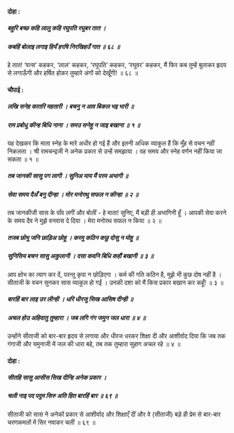 #### दोहा :

##### बहुरि बच्छ कहि लालु कहि रघुपति रघुबर तात ।
##### कबहिं बोलाइ लगाइ हियँ हरषि निरखिहउँ गात ॥ ६८ ॥

हे तात! ‘वत्स’ कहकर, ‘लाल’ कहकर, ‘रघुपति’ कहकर, ‘रघुवर’ कहकर, मैं फिर कब तुम्हें बुलाकर हृदय से लगाऊँगी और हर्षित होकर तुम्हारे अंगों को देखूँगी! ॥ ६८ ॥

#### चौपाई :

##### लखि सनेह कातरि महतारी । बचनु न आव बिकल भइ भारी ॥
##### राम प्रबोधु कीन्ह बिधि नाना । समउ सनेहु न जाइ बखाना ॥ १ ॥

यह देखकर कि माता स्नेह के मारे अधीर हो गई हैं और इतनी अधिक व्याकुल हैं कि मुँह से वचन नहीं निकलता । श्री रामचन्द्रजी ने अनेक प्रकार से उन्हें समझाया । वह समय और स्नेह वर्णन नहीं किया जा सकता ॥ १ ॥

##### तब जानकी सासु पग लागी । सुनिअ माय मैं परम अभागी ॥
##### सेवा समय दैअँ बनु दीन्हा । मोर मनोरथु सफल न कीन्हा ॥ २ ॥

तब जानकीजी सास के पाँव लगीं और बोलीं - हे माता! सुनिए, मैं बड़ी ही अभागिनी हूँ । आपकी सेवा करने के समय दैव ने मुझे वनवास दे दिया । मेरा मनोरथ सफल न किया ॥ २ ॥

##### तजब छोभु जनि छाड़िअ छोहू । करमु कठिन कछु दोसु न मोहू ॥
##### सुनिसिय बचन सासु अकुलानी । दसा कवनि बिधि कहौं बखानी ॥ ३ ॥

आप क्षोभ का त्याग कर दें, परन्तु कृपा न छोड़िएगा । कर्म की गति कठिन है, मुझे भी कुछ दोष नहीं है । सीताजी के वचन सुनकर सास व्याकुल हो गईं । उनकी दशा को मैं किस प्रकार बखान कर कहूँ! ॥ ३ ॥

##### बारहिं बार लाइ उर लीन्ही । धरि धीरजु सिख आसिष दीन्ही ॥
##### अचल होउ अहिवातु तुम्हारा । जब लगि गंग जमुन जल धारा ॥ ४ ॥

उन्होंने सीताजी को बार-बार हृदय से लगाया और धीरज धरकर शिक्षा दी और आशीर्वाद दिया कि जब तक गंगाजी और यमुनाजी में जल की धारा बहे, तब तक तुम्हारा सुहाग अचल रहे ॥ ४ ॥

#### दोहा :

##### सीतहि सासु आसीस सिख दीन्हि अनेक प्रकार ।
##### चली नाइ पद पदुम सिरु अति हित बारहिं बार ॥ ६९ ॥

सीताजी को सास ने अनेकों प्रकार से आशीर्वाद और शिक्षाएँ दीं और वे (सीताजी) बड़े ही प्रेम से बार-बार चरणकमलों में सिर नवाकर चलीं ॥ ६९ ॥